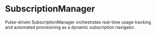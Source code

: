 # SubscriptionManager
Pulse-driven SubscriptionManager orchestrates real-time usage tracking and automated provisioning as a dynamic subscription navigator.
